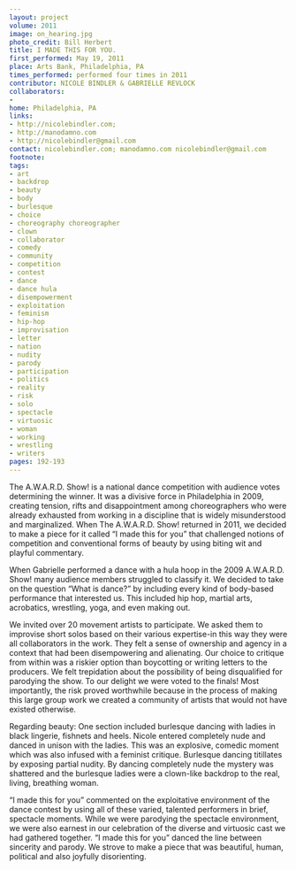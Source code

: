 ```yaml
---
layout: project
volume: 2011
image: on_hearing.jpg
photo_credit: Bill Herbert
title: I MADE THIS FOR YOU.
first_performed: May 19, 2011
place: Arts Bank, Philadelphia, PA
times_performed: performed four times in 2011
contributor: NICOLE BINDLER & GABRIELLE REVLOCK
collaborators:
- 
home: Philadelphia, PA
links:
- http://nicolebindler.com;
- http://manodamno.com
- http://nicolebindler@gmail.com
contact: nicolebindler.com; manodamno.com nicolebindler@gmail.com
footnote: 
tags:
- art
- backdrop
- beauty
- body
- burlesque
- choice
- choreography choreographer
- clown
- collaborator
- comedy
- community
- competition
- contest
- dance
- dance hula
- disempowerment
- exploitation
- feminism
- hip-hop
- improvisation
- letter
- nation
- nudity
- parody
- participation
- politics
- reality
- risk
- solo
- spectacle
- virtuosic
- woman
- working
- wrestling
- writers
pages: 192-193
---
```


The A.W.A.R.D. Show! is a national dance competition with audience votes determining the winner. It was a divisive force in Philadelphia in 2009, creating tension, rifts and disappointment among choreographers who were already exhausted from working in a discipline that is widely misunderstood and marginalized. When The A.W.A.R.D. Show! returned in 2011, we decided to make a piece for it called “I made this for you” that challenged notions of competition and conventional forms of beauty by using biting wit and playful commentary.

When Gabrielle performed a dance with a hula hoop in the 2009 A.W.A.R.D. Show! many audience members struggled to classify it. We decided to take on the question “What is dance?” by including every kind of body-based performance that interested us. This included hip hop, martial arts, acrobatics, wrestling, yoga, and even making out. 

We invited over 20 movement artists to participate. We asked them to improvise short solos based on their various expertise-in this way they were all collaborators in the work. They felt a sense of ownership and agency in a context that had been disempowering and alienating. Our choice to critique from within was a riskier option than boycotting or writing letters to the producers. We felt trepidation about the possibility of being disqualified for parodying the show. To our delight we were voted to the finals! Most importantly, the risk proved worthwhile because in the process of making this large group work we created a community of artists that would not have existed otherwise. 

Regarding beauty: One section included burlesque dancing with ladies in black lingerie, fishnets and heels. Nicole entered completely nude and danced in unison with the ladies. This was an explosive, comedic moment which was also infused with a feminist critique. Burlesque dancing titillates by exposing partial nudity. By dancing completely nude the mystery was shattered and the burlesque ladies were a clown-like backdrop to the real, living, breathing woman. 

“I made this for you” commented on the exploitative environment of the dance contest by using all of these varied, talented performers in brief, spectacle moments. While we were parodying the spectacle environment, we were also earnest in our celebration of the diverse and virtuosic cast we had gathered together. “I made this for you” danced the line between sincerity and parody. We strove to make a piece that was beautiful, human, political and also joyfully disorienting.
